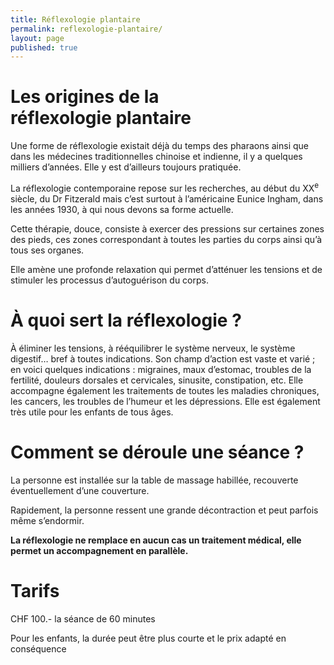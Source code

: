 ```yaml
---
title: Réflexologie plantaire
permalink: reflexologie-plantaire/
layout: page
published: true
---
```



# Les origines de la réflexologie plantaire

Une forme de réflexologie existait déjà du temps des pharaons ainsi que dans les médecines traditionnelles chinoise et indienne, il y a quelques milliers d’années. Elle y est d’ailleurs toujours pratiquée.

La réflexologie contemporaine repose sur les recherches, au début du XX<sup>e</sup> siècle, du Dr Fitzerald mais c’est surtout à l’américaine Eunice Ingham, dans les années 1930, à qui nous devons sa forme actuelle.

Cette thérapie, douce, consiste à exercer des pressions sur certaines zones des pieds, ces zones correspondant à toutes les parties du corps ainsi qu’à tous ses organes.

Elle amène une profonde relaxation qui permet d’atténuer les tensions et de stimuler les processus d’autoguérison du corps.

# À quoi sert la réflexologie ?

À éliminer les tensions, à rééquilibrer le système nerveux, le système digestif… bref à toutes indications. Son champ d’action est vaste et varié ; en voici quelques indications : migraines, maux d’estomac, troubles de la fertilité, douleurs dorsales et cervicales, sinusite, constipation, etc. Elle accompagne également les traitements de toutes les maladies chroniques, les cancers, les troubles de l’humeur et les dépressions. Elle est également très utile pour les enfants de tous âges.

# Comment se déroule une séance ?

La personne est installée sur la table de massage habillée, recouverte éventuellement d’une couverture.

Rapidement, la personne ressent une grande décontraction et peut parfois même s’endormir.

**La réflexologie ne remplace en aucun cas un traitement médical, elle permet un accompagnement en parallèle.**

# Tarifs

CHF 100.- la séance de 60 minutes

Pour les enfants, la durée peut être plus courte et le prix adapté en conséquence
